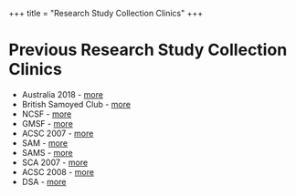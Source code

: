 +++
title = "Research Study Collection Clinics"
+++


# Previous Research Study Collection Clinics

- Australia 2018 - [more](/research/research-study-collection-clinics/australia-2018)
- British Samoyed Club - [more](/research/research-study-collection-clinics/british-samoyed-club)
- NCSF - [more](/research/research-study-collection-clinics/ncsf)
- GMSF - [more](/research/research-study-collection-clinics/gmsf)
- ACSC 2007 - [more](/research/research-study-collection-clinics/acsc-2007)
- SAM - [more](/research/research-study-collection-clinics/sam)
- SAMS - [more](/research/research-study-collection-clinics/sams)
- SCA 2007 - [more](/research/research-study-collection-clinics/sca-2007)
- ACSC 2008 - [more](/research/research-study-collection-clinics/acsc-2008)
- DSA - [more](/research/research-study-collection-clinics/dsa)
